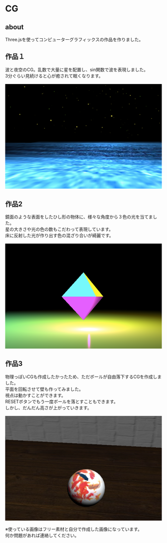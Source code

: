 # CG
## about
Three.jsを使ってコンピューターグラフィックスの作品を作りました。<br>

## 作品１
波と夜空のCG。乱数で大量に星を配置し、sin関数で波を表現しました。<br>
3分ぐらい見続けると心が癒されて眠くなります。<br><br>
![sample5](https://github.com/NamikoToriyama/CG/blob/master/imgs/sample1.png)
<br>

## 作品2
鏡面のような表面をしたひし形の物体に、様々な角度から３色の光を当てました。<br>
星の大きさや光の色の数もこだわって表現しています。<br>
床に反射した光が作り出す色の混ざり合いが綺麗です。<br><br>
![sample6](https://github.com/NamikoToriyama/CG/blob/master/imgs/sample2.png)
<br>

## 作品3
物理っぽいCGも作成したかったため、ただボールが自由落下するCGを作成しました。<br>
平面を回転させて壁も作ってみました。<br>
視点は動かすことができます。<br>
RESETボタンでもう一度ボールを落とすこともできます。<br>
しかし、だんだん高さが上がっていきます。<br><br>
![sample7](https://github.com/NamikoToriyama/CG/blob/master/imgs/sample3.png)
<br>

※使っている画像はフリー素材と自分で作成した画像になっています。<br>
何か問題があれば連絡してください。